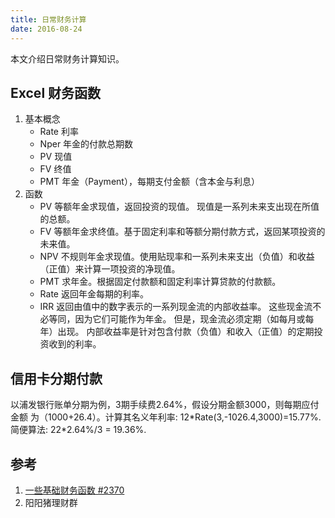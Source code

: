 ```yaml
---
title: 日常财务计算
date: 2016-08-24
---
```


本文介绍日常财务计算知识。

## Excel 财务函数
1. 基本概念
    * Rate 利率
    * Nper 年金的付款总期数
    * PV 现值
    * FV 终值
    * PMT 年金（Payment），每期支付金额（含本金与利息）
2. 函数
    * PV 等额年金求现值，返回投资的现值。 现值是一系列未来支出现在所值的总额。
    * FV 等额年金求终值。基于固定利率和等额分期付款方式，返回某项投资的未来值。
    * NPV 不规则年金求现值。使用贴现率和一系列未来支出（负值）和收益（正值）来计算一项投资的净现值。
    * PMT 求年金。根据固定付款额和固定利率计算贷款的付款额。
    * Rate 返回年金每期的利率。
    * IRR 返回由值中的数字表示的一系列现金流的内部收益率。 这些现金流不必等同，因为它们可能作为年金。 但是，现金流必须定期（如每月或每年）出现。 内部收益率是针对包含付款（负值）和收入（正值）的定期投资收到的利率。

## 信用卡分期付款
以浦发银行账单分期为例，3期手续费2.64%，假设分期金额3000，则每期应付金额
为（1000+26.4）。计算其名义年利率: 12\*Rate(3,-1026.4,3000)=15.77%.
简便算法: 22\*2.64%/3 = 19.36%.


## 参考
1. [一些基础财务函数 #2370](http://mp.weixin.qq.com/s?__biz=MzAxNTMxMTc0MA==&mid=2651014937&idx=1&sn=ccbd030c023bcc25fbfd26b6196a8877&scene=0#rd)
2. 阳阳猪理财群



